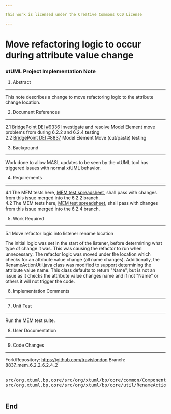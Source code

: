```yaml
---

This work is licensed under the Creative Commons CC0 License

---
```


# Move refactoring logic to occur during attribute value change
### xtUML Project Implementation Note

1. Abstract
-----------
This note describes a change to move refactoring logic to the attribute change location.

2. Document References
----------------------
<a id="2.1"></a>2.1 [BridgePoint DEI #9336](https://support.onefact.net/issues/9336) Investigate and resolve Model Element move problems from during 6.2.2 and 6.2.4 testing   
<a id="2.2"></a>2.2 [BridgePoint DEI #8837](https://support.onefact.net/issues/8837) Model Element Move (cut/paste) testing  

3. Background
-------------
Work done to allow MASL updates to be seen by the xtUML tool has triggered issues with normal xtUML behavior.

4. Requirements
---------------
4.1 The MEM tests here, [MEM test spreadsheet](https://docs.google.com/spreadsheets/d/1eJmEWtx3EDawwCslxL2MfvaqoJm8JawFnoCTLPuX9SM/edit#gid=1793892663), shall pass with changes from this issue merged into the 6.2.2 branch.   
4.2 The MEM tests here, [MEM test spreadsheet](https://docs.google.com/spreadsheets/d/1eJmEWtx3EDawwCslxL2MfvaqoJm8JawFnoCTLPuX9SM/edit#gid=1793892663), shall pass with changes from this issue merged into the 6.2.4 branch.   

5. Work Required
----------------
5.1 Move refactor logic into listener rename location   

The initial logic was set in the start of the listener, before determining what type of change it was.  This was causing the refactor to run when unnecessary.  The refactor logic was moved under the location which checks for an attribute value change (all name changes).  Additionally, the RenameActionUtil.java class was modified to support determining the attribute value name.  This class defaults to return "Name", but is not an issue as it checks the attribute value changes name and if not "Name" or others it will not trigger the code.    

6. Implementation Comments
--------------------------

7. Unit Test
------------
Run the MEM test suite.   

8. User Documentation
---------------------
   

9. Code Changes
---------------
Fork/Repository: https://github.com/travislondon
Branch: 8837_mem_6.2.2_6.2.4_2

<pre>

src/org.xtuml.bp.core/src/org/xtuml/bp/core/common/ComponentTransactionListener.java
src/org.xtuml.bp.core/src/org/xtuml/bp/core/util/RenameActionUtil.java

</pre>

End
---

